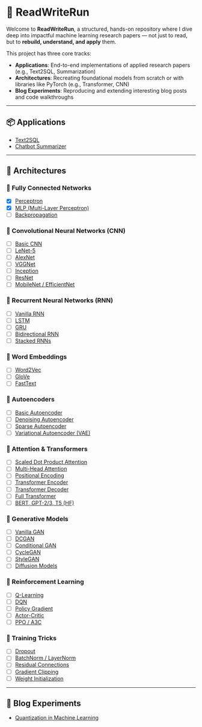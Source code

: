 # 🧠 ReadWriteRun

Welcome to **ReadWriteRun**, a structured, hands-on repository where I dive deep into impactful machine learning research papers — not just to read, but to **rebuild, understand, and apply** them.

This project has three core tracks:
- **Applications**: End-to-end implementations of applied research papers (e.g., Text2SQL, Summarization)  
- **Architectures**: Recreating foundational models from scratch or with libraries like PyTorch (e.g., Transformer, CNN)  
- **Blog Experiments**: Reproducing and extending interesting blog posts and code walkthroughs

---

## 📦 Applications
- [Text2SQL](./01-applications/text2sql/)
- [Chatbot Summarizer](./01-applications/chatbot-summarizer/)

---

## 🧱 Architectures

### 🔹 Fully Connected Networks
- [x] [Perceptron](./02-architectures/perceptron/)
- [x] [MLP (Multi-Layer Perceptron)](./02-architectures/mlp/)
- [ ] [Backpropagation](./02-architectures/backpropagation/)

### 🔹 Convolutional Neural Networks (CNN)
- [ ] [Basic CNN](./02-architectures/basic-cnn/)
- [ ] [LeNet-5](./02-architectures/lenet/)
- [ ] [AlexNet](./02-architectures/alexnet/)
- [ ] [VGGNet](./02-architectures/vgg/)
- [ ] [Inception](./02-architectures/inception/)
- [ ] [ResNet](./02-architectures/resnet/)
- [ ] [MobileNet / EfficientNet](./02-architectures/mobilenet/)

### 🔹 Recurrent Neural Networks (RNN)
- [ ] [Vanilla RNN](./02-architectures/rnn/)
- [ ] [LSTM](./02-architectures/lstm/)
- [ ] [GRU](./02-architectures/gru/)
- [ ] [Bidirectional RNN](./02-architectures/birnn/)
- [ ] [Stacked RNNs](./02-architectures/stacked-rnn/)

### 🔹 Word Embeddings
- [ ] [Word2Vec](./02-architectures/word2vec/)
- [ ] [GloVe](./02-architectures/glove/)
- [ ] [FastText](./02-architectures/fasttext/)

### 🔹 Autoencoders
- [ ] [Basic Autoencoder](./02-architectures/autoencoder/)
- [ ] [Denoising Autoencoder](./02-architectures/denoising-autoencoder/)
- [ ] [Sparse Autoencoder](./02-architectures/sparse-autoencoder/)
- [ ] [Variational Autoencoder (VAE)](./02-architectures/vae/)

### 🔹 Attention & Transformers
- [ ] [Scaled Dot Product Attention](./02-architectures/attention-scaled-dot/)
- [ ] [Multi-Head Attention](./02-architectures/attention-multihead/)
- [ ] [Positional Encoding](./02-architectures/positional-encoding/)
- [ ] [Transformer Encoder](./02-architectures/transformer/)
- [ ] [Transformer Decoder](./02-architectures/transformer-decoder/)
- [ ] [Full Transformer](./02-architectures/transformer-full/)
- [ ] [BERT, GPT-2/3, T5 (HF)](./02-architectures/bert-gpt/)

### 🔹 Generative Models
- [ ] [Vanilla GAN](./02-architectures/gan/)
- [ ] [DCGAN](./02-architectures/dcgan/)
- [ ] [Conditional GAN](./02-architectures/cgan/)
- [ ] [CycleGAN](./02-architectures/cyclegan/)
- [ ] [StyleGAN](./02-architectures/stylegan/)
- [ ] [Diffusion Models](./02-architectures/diffusion/)

### 🔹 Reinforcement Learning
- [ ] [Q-Learning](./02-architectures/qlearning/)
- [ ] [DQN](./02-architectures/dqn/)
- [ ] [Policy Gradient](./02-architectures/policy-gradient/)
- [ ] [Actor-Critic](./02-architectures/actor-critic/)
- [ ] [PPO / A3C](./02-architectures/ppo/)

### 🔹 Training Tricks
- [ ] [Dropout](./02-architectures/dropout/)
- [ ] [BatchNorm / LayerNorm](./02-architectures/batchnorm/)
- [ ] [Residual Connections](./02-architectures/residual/)
- [ ] [Gradient Clipping](./02-architectures/gradclip/)
- [ ] [Weight Initialization](./02-architectures/init-xavier-he/)

---

## 🧪 Blog Experiments
- [Quantization in Machine Learning](./03-blog-experiments/quantization_in_ml/)


